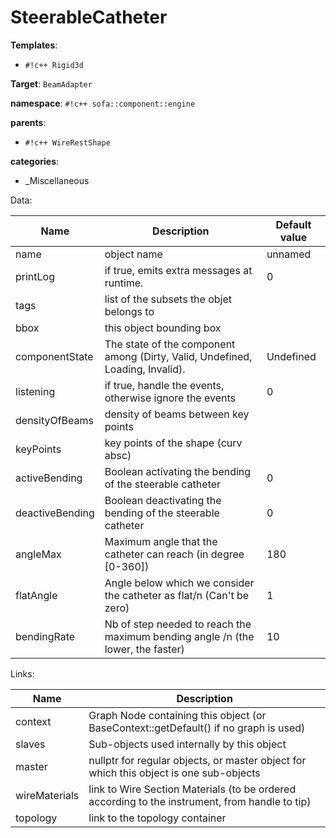 # SteerableCatheter



__Templates__:

- `#!c++ Rigid3d`

__Target__: `BeamAdapter`

__namespace__: `#!c++ sofa::component::engine`

__parents__: 

- `#!c++ WireRestShape`

__categories__: 

- _Miscellaneous

Data: 

<table>
<thead>
    <tr>
        <th>Name</th>
        <th>Description</th>
        <th>Default value</th>
    </tr>
</thead>
<tbody>
	<tr>
		<td>name</td>
		<td>
object name
</td>
		<td>unnamed</td>
	</tr>
	<tr>
		<td>printLog</td>
		<td>
if true, emits extra messages at runtime.
</td>
		<td>0</td>
	</tr>
	<tr>
		<td>tags</td>
		<td>
list of the subsets the objet belongs to
</td>
		<td></td>
	</tr>
	<tr>
		<td>bbox</td>
		<td>
this object bounding box
</td>
		<td></td>
	</tr>
	<tr>
		<td>componentState</td>
		<td>
The state of the component among (Dirty, Valid, Undefined, Loading, Invalid).
</td>
		<td>Undefined</td>
	</tr>
	<tr>
		<td>listening</td>
		<td>
if true, handle the events, otherwise ignore the events
</td>
		<td>0</td>
	</tr>
	<tr>
		<td>densityOfBeams</td>
		<td>
density of beams between key points
</td>
		<td></td>
	</tr>
	<tr>
		<td>keyPoints</td>
		<td>
key points of the shape (curv absc)
</td>
		<td></td>
	</tr>
	<tr>
		<td>activeBending</td>
		<td>
Boolean activating the bending of the steerable catheter
</td>
		<td>0</td>
	</tr>
	<tr>
		<td>deactiveBending</td>
		<td>
Boolean deactivating the bending of the steerable catheter
</td>
		<td>0</td>
	</tr>
	<tr>
		<td>angleMax</td>
		<td>
Maximum angle that the catheter can reach 
 (in degree [0-360])
</td>
		<td>180</td>
	</tr>
	<tr>
		<td>flatAngle</td>
		<td>
Angle below which we consider the catheter as flat/n (Can't be zero)
</td>
		<td>1</td>
	</tr>
	<tr>
		<td>bendingRate</td>
		<td>
Nb of step needed to reach the maximum bending angle /n (the lower, the faster)
</td>
		<td>10</td>
	</tr>

</tbody>
</table>

Links: 

| Name | Description |
| ---- | ----------- |
|context|Graph Node containing this object (or BaseContext::getDefault() if no graph is used)|
|slaves|Sub-objects used internally by this object|
|master|nullptr for regular objects, or master object for which this object is one sub-objects|
|wireMaterials|link to Wire Section Materials (to be ordered according to the instrument, from handle to tip)|
|topology|link to the topology container|



